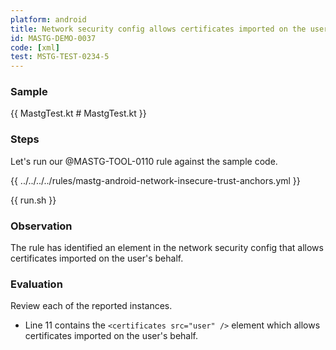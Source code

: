 ```yaml
---
platform: android
title: Network security config allows certificates imported on the user's behalf
id: MASTG-DEMO-0037
code: [xml]
test: MSTG-TEST-0234-5
---
```


### Sample

{{ MastgTest.kt # MastgTest.kt }}

### Steps

Let's run our @MASTG-TOOL-0110 rule against the sample code.

{{ ../../../../rules/mastg-android-network-insecure-trust-anchors.yml }}

{{ run.sh }}

### Observation

The rule has identified an element in the network security config that allows certificates imported on the user's behalf.

### Evaluation

Review each of the reported instances.

- Line 11 contains the `<certificates src="user" />` element which allows certificates imported on the user's behalf.
